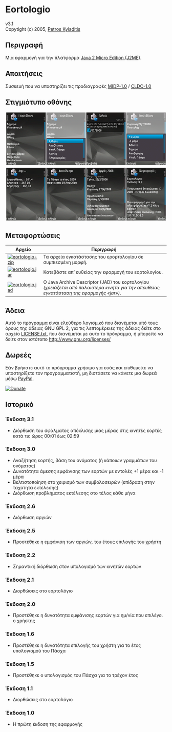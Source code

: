 # Eortologio
v3.1  
Copytight (c) 2005, [Petros Kyladitis](http://www.multipetros.gr)  
  
## Περιγραφή
Μια εφαρμογή για την πλατφόρμα [Java 2 Micro Edition (J2ME)](http://www.oracle.com/java/technologies/javameoverview.html).  

## Απαιτήσεις
Συσκευή που να υποστηρίζει τις προδιαγραφές [MIDP-1.0](http://jcp.org/aboutJava/communityprocess/final/jsr037/index.html) / [CLDC-1.0](http://jcp.org/aboutJava/communityprocess/final/jsr030/index.html)  

## Στιγμιότυπο οθόνης
![Στιγμιότυπο](https://raw.githubusercontent.com/multipetros/eortologio/master/.github/shot.png)

## Μεταφορτώσεις
| Αρχείο | Περιγραφή |
| --- | --- |
| [![eortologio-zip](https://img.shields.io/badge/%F0%9F%92%BE%20eortologio-zip-lightgrey)](https://github.com/multipetros/eortologio/releases/download/v3.1/eortologio.zip) | Τα αρχεία εγκατάστασης του ερορτολογίου σε συμπιεσμένη μορφή. 
| [![eortologio.jar](https://img.shields.io/badge/%F0%9F%92%BE%20eortologio-jar-lightgrey)](http://www.multipetros.gr/files/eortologio/Eortologio.jar) | Κατεβάστε απ’ ευθείας την εφαρμογή του εορτολογίου. 
| [![eortologio.jad](https://img.shields.io/badge/%F0%9F%92%BE%20eortologio-jad-lightgrey)](http://www.multipetros.gr/files/eortologio/Eortologio.jad) | Ο Java Archive Descriptor (JAD) του εορτολογίου _(χρειάζεται από παλαιότερα κινητά για την απευθείας εγκατάσταση της εφαρμογής «jar»)_.

## Άδεια
Αυτό το πρόγραμμα είναι ελεύθερο λογισμικό που διανέμεται υπό τους όρους της άδειας GNU GPL 2,  για τις λεπτομέρειες της άδειας δείτε στο αρχείο [LICENSE.txt](https://github.com/multipetros/eortologio/blob/master/LICENSE.txt), που διανέμεται με αυτό το πρόγραμμα, ή μπορείτε να δείτε στον ιστότοπο <http://www.gnu.org/licenses/>

## Δωρεές
Εάν βρήκατε αυτό το πρόγραμμα χρήσιμο για εσάς και επιθυμείτε να υποστηρίξετε τον προγραμματιστή, μη διστάσετε να κάνετε μια δωρεά μέσω [PayPal](https://www.paypal.me/PKyladitis).

[![Donate](https://img.shields.io/badge/Donate-PayPal-green.svg)](https://www.paypal.me/PKyladitis)

## Ιστορικό
### Έκδοση 3.1
* Διόρθωση του σφάλματος απόκλισης μιας μέρας στις κινητές εορτές κατά τις ώρες 00:01 έως 02:59
### Έκδοση 3.0
* Αναζήτηση εορτής, βάση του ονόματος (ή κάποιων γραμμάτων του ονόματος)
* Δυνατότητα άμεσης εμφάνισης των εορτών με εντολές +1 μέρα και -1 μέρα
* Βελτιστοποίηση στο χειρισμό των συμβολοσειρών (επίδραση στην ταχύτητα εκτέλεσης)
* Διόρθωση προβλήματος εκτέλεσης στο τέλος κάθε μήνα
### Έκδοση 2.6
* Διόρθωση αργιών
### Έκδοση 2.5
* Προστέθηκε η εμφάνιση των αργιών, του έτους επιλογής του χρήστη
### Έκδοση 2.2
* Σημαντική διόρθωση στον υπολογισμό των κινητών εορτών
### Έκδοση 2.1
* Διορθώσεις στο εορτολόγιο
### Έκδοση 2.0
* Προστέθηκε η δυνατότητα εμφάνισης εορτών για ημ/νία που επιλέγει ο χρήστης
### Έκδοση 1.6
* Προστέθηκε η δυνατότητα επιλογής του χρήστη για το έτος υπολογισμού του Πάσχα
### Έκδοση 1.5
* Προστέθηκε ο υπολογισμός του Πάσχα για το τρέχον έτος
### Έκδοση 1.1
* Διορθώσεις στο εορτολόγιο
### Έκδοση 1.0
* Η πρώτη έκδοση της εφαρμογής